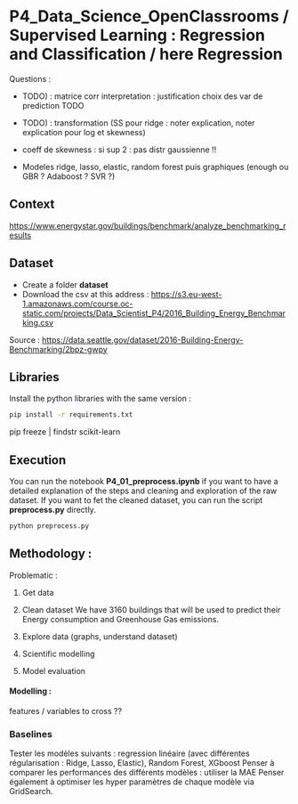 # P4_Data_Science_OpenClassrooms / Supervised Learning : Regression and Classification / here Regression

Questions : 

- TODO) : matrice corr interpretation : justification choix des var de prediction TODO

- TODO) : transformation (SS pour ridge : noter explication, noter explication pour log et skewness)
- coeff de skewness : si sup 2 : pas distr gaussienne !!

- Modeles ridge, lasso, elastic, random forest puis graphiques (enough ou GBR ? Adaboost ? SVR ?)


## Context
https://www.energystar.gov/buildings/benchmark/analyze_benchmarking_results

## Dataset

- Create a folder **dataset**
- Download the csv at this address : https://s3.eu-west-1.amazonaws.com/course.oc-static.com/projects/Data_Scientist_P4/2016_Building_Energy_Benchmarking.csv

Source  : https://data.seattle.gov/dataset/2016-Building-Energy-Benchmarking/2bpz-gwpy

## Libraries
Install the python libraries with the same version :

```bash
pip install -r requirements.txt
```

pip freeze | findstr scikit-learn

## Execution
You can run the notebook **P4_01_preprocess.ipynb** if you want to have a detailed explanation of the steps and cleaning and exploration of the raw dataset.
If you want to fet the cleaned dataset, you can run the script **preprocess.py** directly.

```bash
python preprocess.py
```

## Methodology :

Problematic :

1) Get data
2) Clean dataset
We have 3160 buildings that will be used to predict their Energy consumption and Greenhouse Gas emissions.

3) Explore data (graphs, understand dataset)

4) Scientific modelling
5) Model evaluation

#### Modelling : 
features / variables to cross ??

### Baselines

Tester les modèles suivants : regression linéaire (avec différentes régularisation : Ridge, Lasso, Elastic), Random Forest, XGboost
Penser à comparer les performances des différents modèles : utiliser la MAE
Penser également à optimiser les hyper paramètres de chaque modèle via GridSearch.